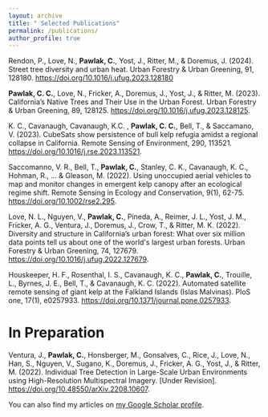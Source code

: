 ```yaml
---
layout: archive
title: " Selected Publications"
permalink: /publications/
author_profile: true
---
```


Rendon, P., Love, N., **Pawlak, C.**, Yost, J., Ritter, M., & Doremus, J. (2024). Street tree diversity and urban heat. Urban Forestry & Urban Greening, 91, 128180. https://doi.org/10.1016/j.ufug.2023.128180

**Pawlak, C. C.**, Love, N., Fricker, A., Doremus, J., Yost, J., & Ritter, M. (2023). California’s Native Trees and Their Use in the Urban Forest. Urban Forestry & Urban Greening, 89,
128125. https://doi.org/10.1016/j.ufug.2023.128125.

K. C., Cavanaugh, Cavanaugh, K.C. , **Pawlak, C. C.**, Bell, T., & Saccamano, V. (2023). 
CubeSats show persistence of bull kelp refugia amidst a regional collapse in California. Remote Sensing of Environment, 290, 113521. https://doi.org/10.1016/j.rse.2023.113521.
 
Saccomanno, V. R., Bell, T., **Pawlak, C.**, Stanley, C. K., Cavanaugh, K. C., Hohman, R., ... & 
Gleason, M. (2022). Using unoccupied aerial vehicles to map and monitor changes in emergent kelp canopy after an ecological regime shift. Remote Sensing in Ecology and Conservation, 9(1), 62-75.  https://doi.org/10.1002/rse2.295.

Love, N. L., Nguyen, V., **Pawlak, C.**, Pineda, A., Reimer, J. L., Yost, J. M., Fricker, A. G., 		Ventura, J., Doremus, J., Crow, T., & Ritter, M. K. (2022). Diversity and structure in 		California’s urban forest: What over six million data points tell us about one of the world's largest urban forests. Urban Forestry & Urban Greening, 74, 127679. https://doi.org/10.1016/j.ufug.2022.127679.

Houskeeper, H. F., Rosenthal, I. S., Cavanaugh, K. C., **Pawlak, C.**, Trouille, L., Byrnes, J. E., 	Bell, T., & Cavanaugh, K. C. (2022). Automated satellite remote sensing of giant kelp at the Falkland Islands (Islas Malvinas). PloS one, 17(1), e0257933. https://doi.org/10.1371/journal.pone.0257933.

# In Preparation
Ventura, J., **Pawlak, C.**, Honsberger, M., Gonsalves, C., Rice, J., Love, N., Han, S., Nguyen, 	V., Sugano, K., Doremus, J., Fricker, A. G., Yost, J., & Ritter, M. (2022). Individual Tree 	Detection in Large-Scale Urban Environments using High-Resolution Multispectral 	Imagery. [Under Revision]. 
https://doi.org/10.48550/arXiv.2208.10607.





You can also find my articles on [my Google Scholar profile](https://scholar.google.com/citations?user=nJVGrWIAAAAJ&hl=en).

